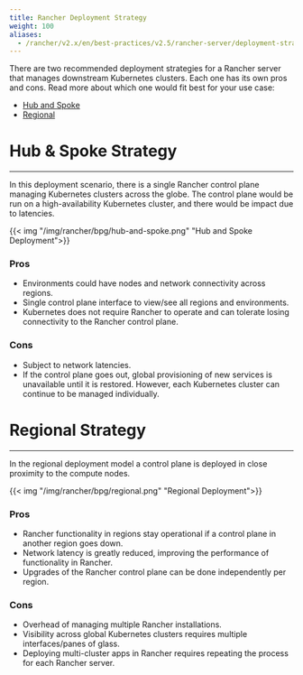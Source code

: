 ```yaml
---
title: Rancher Deployment Strategy
weight: 100
aliases:
  - /rancher/v2.x/en/best-practices/v2.5/rancher-server/deployment-strategies
---
```


There are two recommended deployment strategies for a Rancher server that manages downstream Kubernetes clusters. Each one has its own pros and cons. Read more about which one would fit best for your use case:

* [Hub and Spoke](#hub-and-spoke-strategy)
* [Regional](#regional-strategy)

# Hub & Spoke Strategy
---

In this deployment scenario, there is a single Rancher control plane managing Kubernetes clusters across the globe. The control plane would be run on a high-availability Kubernetes cluster, and there would be impact due to latencies.

{{< img "/img/rancher/bpg/hub-and-spoke.png" "Hub and Spoke Deployment">}}

### Pros

* Environments could have nodes and network connectivity across regions.
* Single control plane interface to view/see all regions and environments.
* Kubernetes does not require Rancher to operate and can tolerate losing connectivity to the Rancher control plane.

### Cons

* Subject to network latencies.
* If the control plane goes out, global provisioning of new services is unavailable until it is restored. However, each Kubernetes cluster can continue to be managed individually.

# Regional Strategy
---
In the regional deployment model a control plane is deployed in close proximity to the compute nodes.

{{< img "/img/rancher/bpg/regional.png" "Regional Deployment">}}

### Pros

* Rancher functionality in regions stay operational if a control plane in another region goes down.
* Network latency is greatly reduced, improving the performance of functionality in Rancher.
* Upgrades of the Rancher control plane can be done independently per region.

### Cons

* Overhead of managing multiple Rancher installations.
* Visibility across global Kubernetes clusters requires multiple interfaces/panes of glass.
* Deploying multi-cluster apps in Rancher requires repeating the process for each Rancher server.
